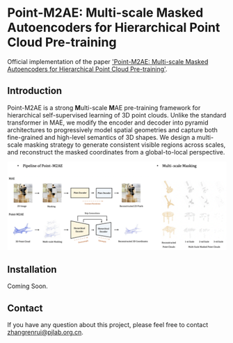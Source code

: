 # Point-M2AE: Multi-scale Masked Autoencoders for Hierarchical Point Cloud Pre-training
Official implementation of the paper ['Point-M2AE: Multi-scale Masked Autoencoders for Hierarchical Point Cloud Pre-training'](https://github.com/ZrrSkywalker/Point-M2AE/blob/main/Point-M2AE_arxiv.pdf).

## Introduction
Point-M2AE is a strong **M**ulti-scale **M**AE pre-training framework for hierarchical self-supervised learning of 3D point clouds. Unlike the standard transformer in MAE, we modify the encoder and decoder into pyramid architectures to progressively model spatial geometries and capture both fine-grained and high-level semantics of 3D shapes. We design a multi-scale masking strategy to generate consistent visible regions across scales, and reconstruct the masked coordinates from a global-to-local perspective.

<div align="center">
  <img src="pipeline.jpg"/>
</div>

## Installation
Coming Soon.

## Contact
If you have any question about this project, please feel free to contact zhangrenrui@pjlab.org.cn.
